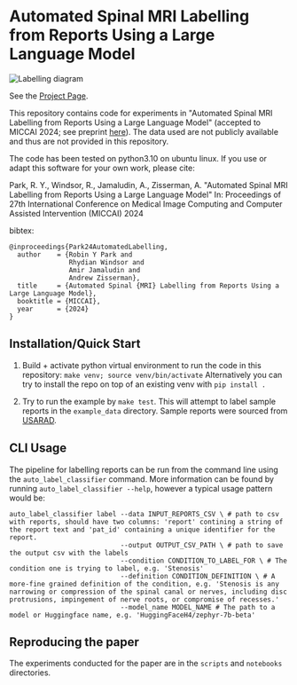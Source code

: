 # Automated Spinal MRI Labelling from Reports Using a Large Language Model

![Labelling diagram](https://github.com/robinyjpark/AutoLabelClassifier/blob/main/label_process_simple.png)

See the [Project Page](https://robinyjpark.github.io/auto-report-labeller).

This repository contains code for experiments in "Automated Spinal MRI Labelling from Reports Using a Large Language Model" (accepted to MICCAI 2024; see preprint [here](https://papers.miccai.org/miccai-2024/paper/1510_paper.pdf)). The data used are not publicly available and thus are not provided in this repository.

The code has been tested on python3.10 on ubuntu linux. If you use or adapt this software for your own work, please cite:

Park, R. Y., Windsor, R., Jamaludin, A., Zisserman, A. "Automated Spinal MRI Labelling from Reports Using a Large Language Model" In: Proceedings of 27th International Conference on Medical Image Computing and Computer Assisted Intervention (MICCAI) 2024

bibtex:

```
@inproceedings{Park24AutomatedLabelling,
  author    = {Robin Y Park and
               Rhydian Windsor and
               Amir Jamaludin and
               Andrew Zisserman},
  title     = {Automated Spinal {MRI} Labelling from Reports Using a Large Language Model},
  booktitle = {MICCAI},
  year      = {2024}
}
```

## Installation/Quick Start 

1. Build + activate python virtual environment to run the code in this repository:
`make venv; source venv/bin/activate`
Alternatively you can try to install the repo on top of an existing venv with `pip install .`

2. Try to run the example by `make test`. This will attempt to label sample reports in the `example_data` directory. Sample reports were sourced from [USARAD](https://usarad.com/sample-reports/sample-mri.html).

## CLI Usage

The pipeline for labelling reports can be run from the command line using the `auto_label_classifier` command. More information
can be found by running `auto_label_classifier --help`, however a typical usage pattern would be:

```
auto_label_classifier label --data INPUT_REPORTS_CSV \ # path to csv with reports, should have two columns: 'report' contining a string of the report text and 'pat_id' containing a unique identifier for the report.
                            --output OUTPUT_CSV_PATH \ # path to save the output csv with the labels
                            --condition CONDITION_TO_LABEL_FOR \ # The condition one is trying to label, e.g. 'Stenosis'
                            --definition CONDITION_DEFINITION \ # A more-fine grained definition of the condition, e.g. 'Stenosis is any narrowing or compression of the spinal canal or nerves, including disc protrusions, impingement of nerve roots, or compromise of recesses.'
                            --model_name MODEL_NAME # The path to a model or Huggingface name, e.g. 'HuggingFaceH4/zephyr-7b-beta'
```

## Reproducing the paper

The experiments conducted for the paper are in the `scripts` and `notebooks` directories.
